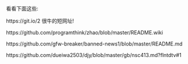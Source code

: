 
<p>看看下面这些:</p>
<p>https://git.io/2                   很牛的短网址!</p>
<p>https://github.com/programthink/zhao/blob/master/README.wiki</p>
<p>https://github.com/gfw-breaker/banned-news1/blob/master/README.md</p>
<p>https://github.com/dueiwa2503/djy/blob/master/gb/nsc413.md?flntdtv#1</p>



